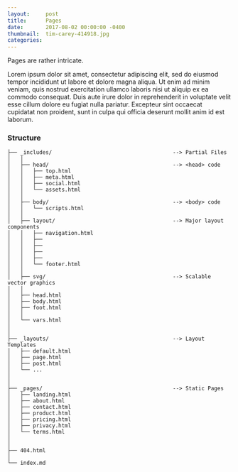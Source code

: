 ```yaml
---
layout:     post
title:      Pages
date:       2017-08-02 00:00:00 -0400
thumbnail:  tim-carey-414918.jpg
categories:
---
```


Pages are rather intricate.

Lorem ipsum dolor sit amet, consectetur adipiscing elit, sed do eiusmod tempor incididunt ut labore et dolore magna aliqua. Ut enim ad minim veniam, quis nostrud exercitation ullamco laboris nisi ut aliquip ex ea commodo consequat. Duis aute irure dolor in reprehenderit in voluptate velit esse cillum dolore eu fugiat nulla pariatur. Excepteur sint occaecat cupidatat non proident, sunt in culpa qui officia deserunt mollit anim id est laborum.


### Structure ###
```
├── _includes/                                      --> Partial Files
│   │
│   ├── head/                                       --> <head> code
│   │   ├── top.html
│   │   ├── meta.html
│   │   ├── social.html
│   │   └── assets.html
│   │
│   ├── body/                                       --> <body> code
│   │   └── scripts.html
│   │
│   ├── layout/                                     --> Major layout components
│   │   ├── navigation.html
│   │   ├──
│   │   ├──
│   │   ├──
│   │   ├──
│   │   └── footer.html
│   │
│   ├── svg/                                        --> Scalable vector graphics
│   │
│   ├── head.html
│   ├── body.html
│   ├── foot.html
│   │
│   └── vars.html
│
│
├── _layouts/                                       --> Layout Templates
│   ├── default.html
│   ├── page.html
│   ├── post.html
│   └── ...
│
│
├── _pages/                                         --> Static Pages
│   ├── landing.html
│   ├── about.html
│   ├── contact.html
│   ├── product.html
│   ├── pricing.html
│   ├── privacy.html
│   └── terms.html
│
│
├── 404.html
│
└── index.md
```

